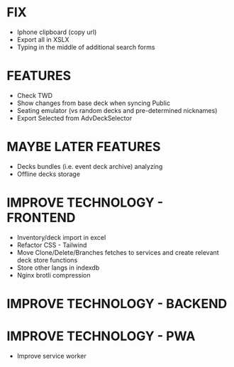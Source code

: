 # FIX
- Iphone clipboard (copy url)
- Export all in XSLX
- Typing in the middle of additional search forms

# FEATURES
- Check TWD
- Show changes from base deck when syncing Public
- Seating emulator (vs random decks and pre-determined nicknames)
- Export Selected from AdvDeckSelector

# MAYBE LATER FEATURES
- Decks bundles (i.e. event deck archive) analyzing
- Offline decks storage

# IMPROVE TECHNOLOGY - FRONTEND
- Inventory/deck import in excel
- Refactor CSS - Tailwind
- Move Clone/Delete/Branches fetches to services and create relevant deck store functions
- Store other langs in indexdb
- Nginx brotli compression

# IMPROVE TECHNOLOGY - BACKEND

# IMPROVE TECHNOLOGY - PWA
- Improve service worker
